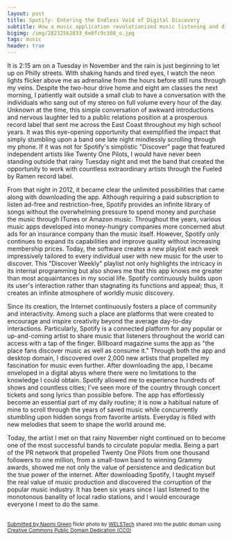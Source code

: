 ```yaml
---
layout: post
title: Spotify- Entering the Endless Void of Digital Discovery
subtitle: How a music application revolutionized music listening and discovery
bigimg: /img/28232562833_6e8fc9c108_o.jpg
tags: music
header: true
---
```

It is 2:15 am on a Tuesday in November and the rain is just beginning to let up on Philly streets. With shaking hands and tired eyes, I watch the neon lights flicker above me as adrenaline from the hours before still runs through my veins. Despite the two-hour drive home and eight am classes the next morning, I patiently wait outside a small club to have a conversation with the individuals who sang out of my stereo on full volume every hour of the day. Unknown at the time, this simple conversation of awkward introductions and nervous laughter led to a public relations position at a prosperous record label that sent me across the East Coast throughout my high school years. It was this eye-opening opportunity that exemplified the impact that simply stumbling upon a band one late night mindlessly scrolling through my phone. If it was not for Spotify's simplistic "Discover" page that featured independent artists like Twenty One Pilots, I would have never been standing outside that rainy Tuesday night and met the band that created the opportunity to work with countless extraordinary artists through the Fueled by Ramen record label. 

From that night in 2012, it became clear the unlimited possibilities that came along with downloading the app. Although requiring a paid subscription to listen ad-free and restriction-free, Spotify provides an infinite library of songs without the overwhelming pressure to spend money and purchase the music through ITunes or Amazon music. Throughout the years, various music apps developed into money-hungry companies more concerned abut ads for an insurance company than the music itself. However, Spotify only continues to expand its capabilities and improve quality without increasing membership prices. Today, the software creates a new playlist each week impressively tailored to every individual user with new music for the user to discover. This "Discover Weekly" playlist not only highlights the intricacy in its internal programming but also shows me that this app knows me greater than most acquaintances in my social life. Spotify continuously builds upon its user's interaction rather than stagnating its functions and appeal; thus, it creates an infinite atmosphere of worldly music discovery. 

Since its creation, the Internet continuously fosters a place of community and interactivity. Among such a place are platforms that were created to encourage and inspire creativity beyond the average day-to-day interactions. Particularly, Spotify is a connected platform for any popular or up-and-coming artist to share music that listeners throughout the world can access with a tap of the finger. Billboard magazine sums the app as "the place fans discover music as well as consume it." Through both the app and desktop domain, I discovered over 2,000 new artists that propelled my fascination for music even further. After downloading the app, I became enveloped in a digital abyss where there were no limitations to the knowledge I could obtain. Spotify allowed me to experience hundreds of shows and countless cities; I've seen more of the country through concert tickets and song lyrics than possible before. The app has effortlessly become an essential part of my daily routine; it is now a habitual nature of mine to scroll through the years of saved music while concurrently stumbling upon hidden songs from favorite artists. Everyday is filled with new melodies that seem to shape the world around me.

Today, the artist I met on that rainy November night continued on to become one of the most successful bands to circulate popular media. Being a part of the PR network that propelled Twenty One Pilots from one thousand followers to one million, from a small-town band to winning Grammy awards, showed me not only the value of persistence and dedication but the true power of the internet. After downloading Spotify, I taught myself the real value of music production and discovered the corruption of the popular music industry. It has been six years since I last listened to the monotonous banality of local radio stations, and I would encourage everyone I meet to do the same.



<a title="Submitted by Naomi Green"  src="https://farm9.static.flickr.com/8872/28232562833_e7a53f57a8.jpg" /></a><br /><small><a title="Submitted by Naomi Green" href="https://flickr.com/photos/90468817@N05/28232562833">Submitted by Naomi Green</a> flickr photo by <a href="https://flickr.com/people/90468817@N05">WELSTech</a> shared into the public domain using <a href="https://creativecommons.org/publicdomain/zero/1.0/">Creative Commons Public Domain Dedication (CC0)</a> </small>
